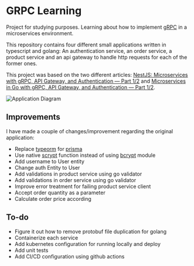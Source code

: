 # GRPC Learning

Project for studying purposes. Learning about how to implement [gRPC](https://grpc.io/) in a microservices environment.

This repository contains four different small applications written in typescript and golang: An authentication service, an order service, a product service and an api gateway to handle http requests for each of the former ones.

This project was based on the two different articles: [NestJS: Microservices with gRPC, API Gateway, and Authentication — Part 1/2](https://levelup.gitconnected.com/nestjs-microservices-with-grpc-api-gateway-and-authentication-part-1-2-650009c03686) and [Microservices in Go with gRPC, API Gateway, and Authentication — Part 1/2](https://medium.com/gitconnected/microservices-with-go-grpc-api-gateway-and-authentication-part-1-2-393ad9fc9d30?source=user_profile---------12----------------------------).

![Application Diagram](https://miro.medium.com/max/1400/1*27q-rUMfeOFEi9KrFndjNg.png)

## Improvements

I have made a couple of changes/improvement regarding the original application:

- Replace [typeorm](https://typeorm.io/) for [prisma](prisma.io)
- Use native [scrypt](https://nodejs.org/api/crypto.html#cryptoscryptpassword-salt-keylen-options-callback) function instead of using [bcrypt](https://www.npmjs.com/package/bcrypt) module
- Add username to User entity
- Change auth Entity to User
- Add validations in product service using go validator
- Add validations in order service using go validator
- Improve error treatment for failing product service client
- Accept order quantity as a parameter
- Calculate order price according

## To-do

- Figure it out how to remove protobuf file duplication for golang
- Containerize each service
- Add kubernetes configuration for running locally and deploy
- Add unit tests
- Add CI/CD configuration using github actions
